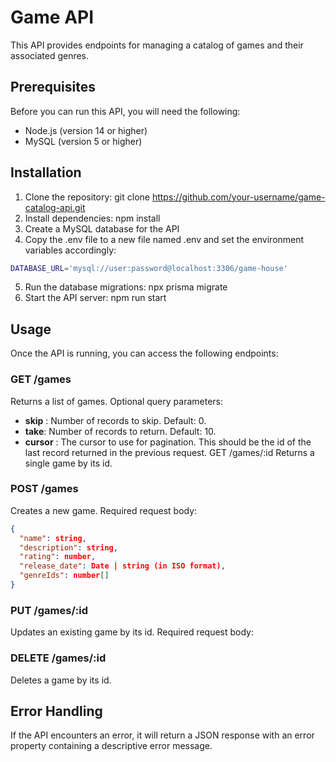 # Game API
This API provides endpoints for managing a catalog of games and their associated genres.

## Prerequisites
Before you can run this API, you will need the following:

- Node.js (version 14 or higher)
- MySQL (version 5 or higher)

## Installation
1. Clone the repository: git clone https://github.com/your-username/game-catalog-api.git
2. Install dependencies: npm install
3. Create a MySQL database for the API
4. Copy the .env  file to a new file named .env and set the environment variables accordingly:
``` bash
DATABASE_URL='mysql://user:password@localhost:3306/game-house'
```
5. Run the database migrations: npx prisma migrate
6. Start the API server: npm run start
## Usage
Once the API is running, you can access the following endpoints:

### GET /games
Returns a list of games. Optional query parameters:

- **skip** : Number of records to skip. Default: 0.
- **take**: Number of records to return. Default: 10.
- **cursor** : The cursor to use for pagination. This should be the id of the last record returned in the previous request.
GET /games/:id
Returns a single game by its id.

### POST /games
Creates a new game. Required request body:

```json
{
  "name": string,
  "description": string,
  "rating": number,
  "release_date": Date | string (in ISO format),
  "genreIds": number[]
}
```
### PUT /games/:id
Updates an existing game by its id. Required request body:

### DELETE /games/:id
Deletes a game by its id.

## Error Handling
If the API encounters an error, it will return a JSON response with an error property containing a descriptive error message.

